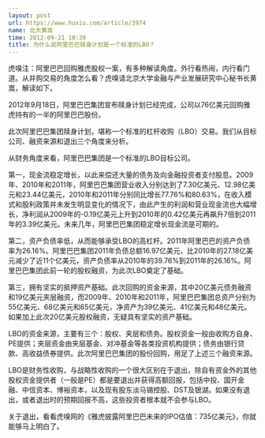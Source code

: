 ```yaml
---
layout: post
url: https://www.huxiu.com/article/3974
name: 北大黄嵩
time: 2012-09-21 10:39
title: 为什么说阿里巴巴赎身计划是一个标准的LBO？
---
```

虎嗅注：阿里巴巴回购雅虎股权一案，有多种解读角度。外行看热闹，内行看门道。从并购交易的角度怎么看？虎嗅请北京大学金融与产业发展研究中心秘书长黄嵩，解读如下。

2012年9月18日，阿里巴巴集团宣布赎身计划已经完成，公司以76亿美元回购雅虎持有的一半的阿里巴巴股份。

此次阿里巴巴集团赎身计划，堪称一个标准的杠杆收购（LBO）交易。我们从目标公司、融资来源和退出三个角度来分析。

从财务角度来看，阿里巴巴集团是一个标准的LBO目标公司。

第一，现金流稳定增长，以此来偿还大量的债务及向金融投资者支付股息。2009年、2010年和2011年，阿里巴巴集团营业收入分别达到了7.30亿美元、12.98亿美元和23.44亿美元，2010年和2011年分别同比增长77.76%和80.63%，在收入模式和股利政策并未发生明显变化的情况下，由此产生的利润和营业现金流也大幅增长，净利润从2009年的-0.19亿美元上升到2010年的0.42亿美元再飙升7倍到2011年的3.39亿美元。未来几年，阿里巴巴集团稳定增长现金流是可期的。

第二，资产负债率低，从而能够承受LBO的高杠杆。2011年阿里巴巴的资产负债率为26.16%。阿里巴巴集团2011年负债总额16.97亿美元，比2010年的27.18亿美元减少了近11个亿美元，资产负债率从2010年的39.76%到2011年的26.16%。阿里巴巴集团此前一轮的股权融资，为此次LBO奠定了基础。

第三，拥有坚实的抵押资产基础。此次回购的资金来源，其中20亿美元债务融资和19亿美元夹层融资，而2009年、2010年和2011年，阿里巴巴集团总资产分别为55亿美元、68亿美元和65亿美元，净资产为39亿美元、41亿美元和48亿美元。如果加上此次20亿美元股权融资，无疑具有坚实的资产基础。

LBO的资金来源，主要有三个：股权、夹层和债务。股权资金一般由收购方自身、PE提供；夹层资金由夹层基金、对冲基金等各类投资机构提供；债务由银行贷款、高收益债券提供。此次阿里巴巴集团的股份回购，用足了上述三个融资来源。

LBO是财务性收购，与战略性收购的一个很大区别在于退出，除自有资金外的其他股权资金提供者（一般是PE）都是要退出并获得高额回报，包括中投、国开金融、中信资本、博裕资本，以及现有股东淡马锡控股、DST及银湖。如果没有退出，或者退出时的预期回报不高，这些投资者根本就不会参与LBO。

关于退出，看看虎嗅网的《雅虎披露阿里巴巴未来的IPO估值：735亿美元》，你就能够马上明白了。

